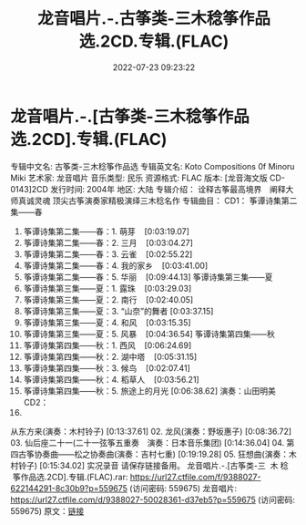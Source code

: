 ﻿---
title: 龙音唱片.-.古筝类-三木稔筝作品选.2CD.专辑.(FLAC)
date: 2022-07-23 09:23:22
categories: 古典音乐、新世纪、纯音雅乐
tags: 纯音雅乐
---
# 龙音唱片.-.[古筝类-三木稔筝作品选.2CD].专辑.(FLAC)

专辑中文名: 古筝类-三木稔筝作品选
专辑英文名: Koto Compositions 0f
Minoru Miki
艺术家: 龙音唱片
音乐类型: 民乐
资源格式: FLAC
版本: [龙音海文版
CD-0143]2CD
发行时间: 2004年
地区: 大陆
专辑介绍：
诠释古筝最高境界　阐释大师真诚灵魂
顶尖古筝演奏家精极演绎三木稔名作
专辑曲目：
CD1：
筝谭诗集第二集——春
01. 筝谭诗集第二集——春：1.
萌芽    [0:03:19.07]
02. 筝谭诗集第二集——春：2.
三月    [0:03:04.27]
03. 筝谭诗集第二集——春：3.
云雀    [0:02:55.22]
04. 筝谭诗集第二集——春：4.
我的家乡    [0:03:41.00]
05. 筝谭诗集第二集——春：5.
华丽    [0:09:44.13]
筝谭诗集第三集——夏
06. 筝谭诗集第三集——夏：1.
露珠    [0:03:29.03]
07. 筝谭诗集第三集——夏：2.
南行    [0:02:40.05]
08. 筝谭诗集第三集——夏：3.
“山奈”的舞者
[0:03:37.15]
09. 筝谭诗集第三集——夏：4.
和风    [0:03:15.35]
10. 筝谭诗集第三集——夏：5.
风暴    [0:04:36.54]
筝谭诗集第四集——秋
11. 筝谭诗集第四集——秋：1.
西风    [0:06:24.69]
12. 筝谭诗集第四集——秋：2.
湖中塔    [0:05:31.15]
13. 筝谭诗集第四集——秋：3.
候鸟    [0:02:07.41]
14. 筝谭诗集第四集——秋：4.
稻草人    [0:03:56.21]
15. 筝谭诗集第四集——秋：5.
旅途上的月光
[0:06:38.62]
演奏：山田明美
CD2：
01.
从东方来(演奏：木村铃子)
[0:13:37.61]
02.
龙风(演奏：野坂惠子)
[0:08:36.72]
03.
仙后座二十一(二十一弦筝五重奏　演奏：日本音乐集团)
[0:14:36.04]
04.
第四古筝协奏曲——松之协奏曲(演奏：吉村七重)
[0:19:19.28]
05.
狂想曲(演奏：木村铃子)
[0:15:34.02]
实况录音
请保存链接备用。
龙音唱片.-.[古筝类-三  木
稔   筝作品选.2CD].专辑.(FLAC).rar:
https://url27.ctfile.com/f/9388027-622144291-8c30b9?p=559675
(访问密码: 559675)
龙音唱片: https://url27.ctfile.com/d/9388027-50028361-d37eb5?p=559675
(访问密码: 559675)
原文：[链接](https://blog.sina.com.cn/s/blog_1647c7e7601030yif.html)